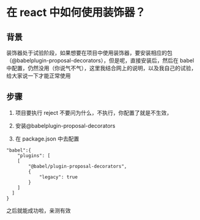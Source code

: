 # 在 react 中如何使用装饰器？

## 背景

装饰器处于试验阶段，如果想要在项目中使用装饰器，要安装相应的包（@babelplugin-proposal-decorators），但是呢，直接安装后，然后在 babel 中配置，仍然没用（你说气不气），这里我结合网上的说明，以及我自己的试验，给大家说一下才能正常使用

## 步骤

1. 项目要执行 reject
   不要问为什么，不执行，你配置了就是不生效，

2. 安装@babelplugin-proposal-decorators

3. 在 package.json 中去配置

```
"babel":{
    "plugins": [
    [
        "@babel/plugin-proposal-decorators",
        {
            "legacy": true
        }
    ]
  ]
}
```

之后就能成功啦，亲测有效

